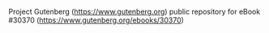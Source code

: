 Project Gutenberg (https://www.gutenberg.org) public repository for eBook #30370 (https://www.gutenberg.org/ebooks/30370)
